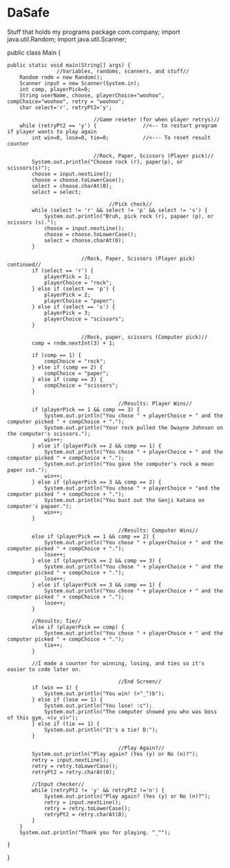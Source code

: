 # DaSafe
Stuff that holds my programs
package com.company;
import java.util.Random;
import java.util.Scanner;

public class Main {

    public static void main(String[] args) {
	                //Variables, randoms, scanners, and stuff//
        Random rndm = new Random();
        Scanner input = new Scanner(System.in);
        int comp, playerPick=0;
        String userName, choose, playerChoice="woohoo", compChoice="woohoo", retry = "woohoo";
        char select='r', retryPt2='y';

                                //Game reseter (for when player retrys)//
        while (retryPt2 == 'y') {               //<-- to restart program if player wants to play again
            int win=0, lose=0, tie=0;           //<--- To reset result counter

                                //Rock, Paper, Scissors (Player pick)//
            System.out.println("Choose rock (r), paper(p), or scissors(s)");
            choose = input.nextLine();
            choose = choose.toLowerCase();
            select = choose.charAt(0);
            select = select;

                                     //Pick check//
            while (select != 'r' && select != 'p' && select != 's') {
                System.out.println("Bruh, pick rock (r), papaer (p), or scissors (s).");
                choose = input.nextLine();
                choose = choose.toLowerCase();
                select = choose.charAt(0);
            }

                            //Rock, Paper, Scissors (Player pick) continued//
            if (select == 'r') {
                playerPick = 1;
                playerChoice = "rock";
            } else if (select == 'p') {
                playerPick = 2;
                playerChoice = "paper";
            } else if (select == 's') {
                playerPick = 3;
                playerChoice = "scissors";
            }

                            //Rock, paper, scissors (Computer pick)//
            comp = rndm.nextInt(3) + 1;

            if (comp == 1) {
                compChoice = "rock";
            } else if (comp == 2) {
                compChoice = "paper";
            } else if (comp == 3) {
                compChoice = "scissors";
            }

                                        //Results: Player Wins//
            if (playerPick == 1 && comp == 3) {
                System.out.println("You chose " + playerChoice + " and the computer picked " + compChoice + ".");
                System.out.println("Your rock pulled the Dwayne Johnson on the computer's scissors.");
                win++;
            } else if (playerPick == 2 && comp == 1) {
                System.out.println("You chose " + playerChoice + " and the computer picked " + compChoice + ".");
                System.out.println("You gave the computer's rock a mean paper cut.");
                win++;
            } else if (playerPick == 3 && comp == 2) {
                System.out.println("You chose " + playerChoice + "and the computer picked " + compChoice + ".");
                System.out.println("You bust out the Genji katana on computer's papaer.");
                win++;
            }

                                        //Results: Computer Wins//
            else if (playerPick == 1 && comp == 2) {
                System.out.println("You chose " + playerChoice + " and the computer picked " + compChoice + ".");
                lose++;
            } else if (playerPick == 2 && comp == 3) {
                System.out.println("You chose " + playerChoice + " and the computer picked " + compChoice + ".");
                lose++;
            } else if (playerPick == 3 && comp == 1) {
                System.out.println("You chose " + playerChoice + " and the computer picked " + compChoice + ".");
                lose++;
            }

            //Results; Tie//
            else if (playerPick == comp) {
                System.out.println("You chose " + playerChoice + " and the computer picked " + compChoice + ".");
                tie++;
            }

            //I made a counter for winning, losing, and ties so it's easier to code later on.

                                        //End Screen//
            if (win == 1) {
                System.out.println("You win! (>^_^)b");
            } else if (lose == 1) {
                System.out.println("You lose! :c");
                System.out.println("The computer showed you who was boss of this gym. <(v_v)>");
            } else if (tie == 1) {
                System.out.println("It's a tie! D:");
            }

                                        //Play Again?//
            System.out.println("Play again? (Yes (y) or No (n)?");
            retry = input.nextLine();
            retry = retry.toLowerCase();
            retryPt2 = retry.charAt(0);

            //Input checker//
            while (retryPt2 != 'y' && retryPt2 !='n') {
                System.out.println("Play again? (Yes (y) or No (n)?");
                retry = input.nextLine();
                retry = retry.toLowerCase();
                retryPt2 = retry.charAt(0);
            }
        }
        System.out.println("Thank you for playing. ^_^");

    }
}
